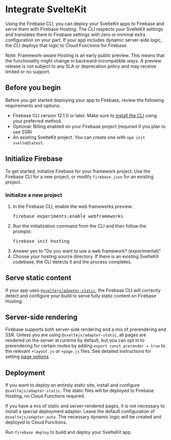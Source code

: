 # Integrate SvelteKit

Using the Firebase CLI, you can deploy your SvelteKit apps to Firebase and
serve them with Firebase Hosting. The CLI respects your SvelteKit settings and
translates them to Firebase settings with zero or minimal extra configuration on
your part. If your app includes dynamic server-side logic, the CLI deploys that
logic to Cloud Functions for Firebase.

Note: Framework-aware Hosting is an early public preview. This means
that the functionality might change in backward-incompatible ways. A preview
release is not subject to any SLA or deprecation policy and may receive limited
or no support.

## Before you begin

Before you get started deploying your app to Firebase,
review the following requirements and options:

- Firebase CLI version 12.1.0 or later. Make sure to
  [install the CLI](https://github.com/firebase/firebase-tools#installation)
  using your preferred method.
- Optional: Billing enabled on your Firebase project
  (required if you plan to use SSR)
- An existing SvelteKit project. You can create one with `npm init svelte@latest`.


## Initialize Firebase

To get started, initialize Firebase for your framework project.
Use the Firebase CLI for a new project, or modify `firebase.json` for an
existing project.

### Initialize a new project

1. In the Firebase CLI, enable the web frameworks preview:
   <pre class="devsite-terminal">firebase experiments:enable webframeworks</pre>
1. Run the initialization command from the CLI and then follow the prompts:
   <pre class="devsite-terminal">firebase init hosting</pre>
1.  Answer yes to "Do you want to use a web framework? (experimental)"
1.  Choose your hosting source directory. 
    If there is an existing SvelteKit codebase,
    the CLI detects it and the process completes.

## Serve static content

If your app uses 
[`@sveltejs/adapter-static`](https://kit.svelte.dev/docs/adapter-static), 
the Firebase CLI will correctly detect and configure your build to serve fully
static content on Firebase Hosting.

## Server-side rendering

Firebase supports both server-side rendering and a mix of prerendering and SSR. 
Unless you are using `@sveltejs/adapter-static`, all pages are rendered on the 
server at runtime by default, but you can opt in to prerendering for certain 
routes by adding `export const prerender = true` to the relevant `+layout.js` 
or `+page.js` files. 
See detailed instructions for setting 
[page options](https://kit.svelte.dev/docs/page-options).

## Deployment

If you want to deploy an entirely static site, 
install and configure `@sveltejs/adapter-static`. 
The static files will be deployed to Firebase Hosting, no Cloud Functions required.

If you have a mix of static and server-rendered pages, 
it is not necessary to install a special deployment adapter. 
Leave the default configuration of `@sveltejs/adapter-auto`. 
The necessary dynamic logic will be created and deployed to Cloud Functions.

Run `firebase deploy` to build and deploy your SvelteKit app.